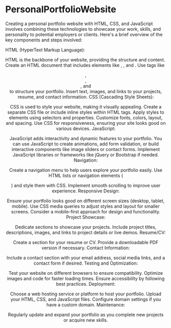 # PersonalPortfolioWebsite


Creating a personal portfolio website with HTML, CSS, and JavaScript involves combining these technologies to showcase your work, skills, and personality to potential employers or clients. Here's a brief overview of the key components and steps involved:

HTML (HyperText Markup Language):

HTML is the backbone of your website, providing the structure and content.
Create an HTML document that includes elements like <html>, <head>, and <body>.
Use tags like <header>, <nav>, <section>, and <footer> to structure your portfolio.
Insert text, images, and links to your projects, resume, and contact information.
CSS (Cascading Style Sheets):

CSS is used to style your website, making it visually appealing.
Create a separate CSS file or include inline styles within HTML tags.
Apply styles to elements using selectors and properties. Customize fonts, colors, layout, and spacing.
Use CSS for responsiveness, ensuring your site looks good on various devices.
JavaScript:

JavaScript adds interactivity and dynamic features to your portfolio.
You can use JavaScript to create animations, add form validation, or build interactive components like image sliders or contact forms.
Implement JavaScript libraries or frameworks like jQuery or Bootstrap if needed.
Navigation:

Create a navigation menu to help users explore your portfolio easily.
Use HTML lists or navigation elements (<nav>) and style them with CSS.
Implement smooth scrolling to improve user experience.
Responsive Design:

Ensure your portfolio looks good on different screen sizes (desktop, tablet, mobile).
Use CSS media queries to adjust styles and layout for smaller screens.
Consider a mobile-first approach for design and functionality.
Project Showcase:

Dedicate sections to showcase your projects.
Include project titles, descriptions, images, and links to project details or live demos.
Resume/CV:

Create a section for your resume or CV.
Provide a downloadable PDF version if necessary.
Contact Information:

Include a contact section with your email address, social media links, and a contact form if desired.
Testing and Optimization:

Test your website on different browsers to ensure compatibility.
Optimize images and code for faster loading times.
Ensure accessibility by following best practices.
Deployment:

Choose a web hosting service or platform to host your portfolio.
Upload your HTML, CSS, and JavaScript files.
Configure domain settings if you have a custom domain.
Maintenance:

Regularly update and expand your portfolio as you complete new projects or acquire new skills.
